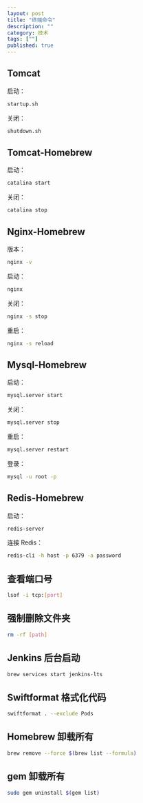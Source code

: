 ```yaml
---
layout: post
title: "终端命令"
description: ""
category: 技术
tags: [""]
published: true
---
```


## Tomcat

启动：

```bash
startup.sh
```

关闭：

```bash
shutdown.sh
```

## Tomcat-Homebrew

启动：

```bash
catalina start
```

关闭：

```bash
catalina stop
```

## Nginx-Homebrew

版本：

```bash
nginx -v
```

启动：

```bash
nginx
```

关闭：

```bash
nginx -s stop
```

重启：

```bash
nginx -s reload
```

## Mysql-Homebrew

启动：

```bash
mysql.server start
```

关闭：

```bash
mysql.server stop
```

重启：

```bash
mysql.server restart
```

登录：

```bash
mysql -u root -p
```

## Redis-Homebrew

启动：

```bash
redis-server
```

连接 Redis：

```bash
redis-cli -h host -p 6379 -a password
```

## 查看端口号

```bash
lsof -i tcp:[port]
```

## 强制删除文件夹

```bash
rm -rf [path]
```

## Jenkins 后台启动

```bash
brew services start jenkins-lts
```

## Swiftformat 格式化代码

```bash
swiftformat . --exclude Pods
```

## Homebrew 卸载所有

```bash
brew remove --force $(brew list --formula)
```

## gem 卸载所有

```bash
sudo gem uninstall $(gem list)
```
